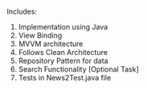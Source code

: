 Includes:
1. Implementation using Java
2. View Binding
3. MVVM architecture
4. Follows Clean Architecture
5. Repository Pattern for data
6. Search Functionality [Optional Task]
7. Tests in News2Test.java file
